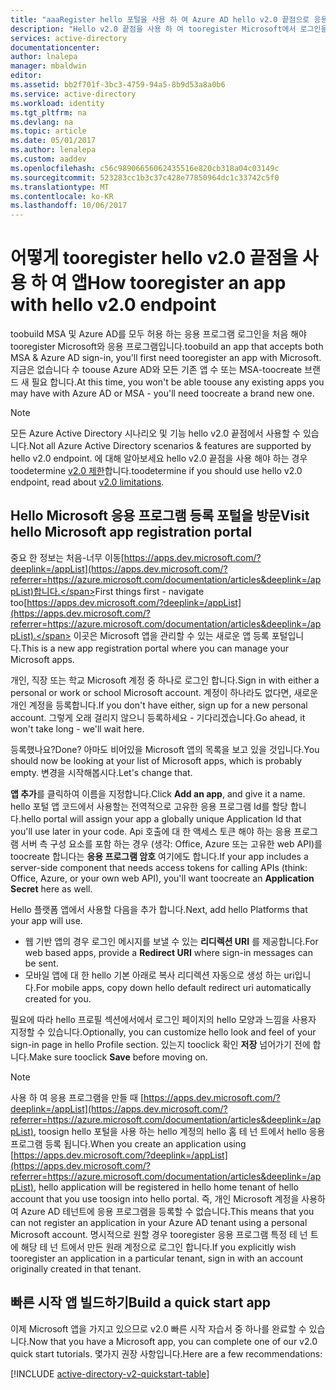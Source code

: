 ```yaml
---
title: "aaaRegister hello 포털을 사용 하 여 Azure AD hello v2.0 끝점으로 응용 프로그램 | Microsoft Docs"
description: "Hello v2.0 끝점을 사용 하 여 tooregister Microsoft에서 로그인을 사용 하도록 설정 하 고 Microsoft에 액세스를 사용 하 여 앱을 서비스 하는 방법"
services: active-directory
documentationcenter: 
author: lnalepa
manager: mbaldwin
editor: 
ms.assetid: bb2f701f-3bc3-4759-94a5-8b9d53a8a0b6
ms.service: active-directory
ms.workload: identity
ms.tgt_pltfrm: na
ms.devlang: na
ms.topic: article
ms.date: 05/01/2017
ms.author: lenalepa
ms.custom: aaddev
ms.openlocfilehash: c56c98906656062435516e820cb318a04c03149c
ms.sourcegitcommit: 523283cc1b3c37c428e77850964dc1c33742c5f0
ms.translationtype: MT
ms.contentlocale: ko-KR
ms.lasthandoff: 10/06/2017
---
```

# <a name="how-tooregister-an-app-with-hello-v20-endpoint"></a><span data-ttu-id="58937-103">어떻게 tooregister hello v2.0 끝점을 사용 하 여 앱</span><span class="sxs-lookup"><span data-stu-id="58937-103">How tooregister an app with hello v2.0 endpoint</span></span>
<span data-ttu-id="58937-104">toobuild MSA 및 Azure AD를 모두 허용 하는 응용 프로그램 로그인을 처음 해야 tooregister Microsoft와 응용 프로그램입니다.</span><span class="sxs-lookup"><span data-stu-id="58937-104">toobuild an app that accepts both MSA & Azure AD sign-in, you'll first need tooregister an app with Microsoft.</span></span>  <span data-ttu-id="58937-105">지금은 없습니다 수 toouse Azure AD와 모든 기존 앱 수 또는 MSA-toocreate 브랜드 새 필요 합니다.</span><span class="sxs-lookup"><span data-stu-id="58937-105">At this time, you won't be able toouse any existing apps you may have with Azure AD or MSA - you'll need toocreate a brand new one.</span></span>

> [!NOTE]
> <span data-ttu-id="58937-106">모든 Azure Active Directory 시나리오 및 기능 hello v2.0 끝점에서 사용할 수 있습니다.</span><span class="sxs-lookup"><span data-stu-id="58937-106">Not all Azure Active Directory scenarios & features are supported by hello v2.0 endpoint.</span></span>  <span data-ttu-id="58937-107">에 대해 알아보세요 hello v2.0 끝점을 사용 해야 하는 경우 toodetermine [v2.0 제한](active-directory-v2-limitations.md)합니다.</span><span class="sxs-lookup"><span data-stu-id="58937-107">toodetermine if you should use hello v2.0 endpoint, read about [v2.0 limitations](active-directory-v2-limitations.md).</span></span>
> 
> 

## <a name="visit-hello-microsoft-app-registration-portal"></a><span data-ttu-id="58937-108">Hello Microsoft 응용 프로그램 등록 포털을 방문</span><span class="sxs-lookup"><span data-stu-id="58937-108">Visit hello Microsoft app registration portal</span></span>
<span data-ttu-id="58937-109">중요 한 정보는 처음-너무 이동[https://apps.dev.microsoft.com/?deeplink=/appList](https://apps.dev.microsoft.com/?referrer=https://azure.microsoft.com/documentation/articles&deeplink=/appList)합니다.</span><span class="sxs-lookup"><span data-stu-id="58937-109">First things first - navigate too[https://apps.dev.microsoft.com/?deeplink=/appList](https://apps.dev.microsoft.com/?referrer=https://azure.microsoft.com/documentation/articles&deeplink=/appList).</span></span>  <span data-ttu-id="58937-110">이곳은 Microsoft 앱을 관리할 수 있는 새로운 앱 등록 포털입니다.</span><span class="sxs-lookup"><span data-stu-id="58937-110">This is a new app registration portal where you can manage your Microsoft apps.</span></span>

<span data-ttu-id="58937-111">개인, 직장 또는 학교 Microsoft 계정 중 하나로 로그인 합니다.</span><span class="sxs-lookup"><span data-stu-id="58937-111">Sign in with either a personal or work or school Microsoft account.</span></span>  <span data-ttu-id="58937-112">계정이 하나라도 없다면, 새로운 개인 계정을 등록합니다.</span><span class="sxs-lookup"><span data-stu-id="58937-112">If you don't have either, sign up for a new personal account.</span></span> <span data-ttu-id="58937-113">그렇게 오래 걸리지 않으니 등록하세요 - 기다리겠습니다.</span><span class="sxs-lookup"><span data-stu-id="58937-113">Go ahead, it won't take long - we'll wait here.</span></span>

<span data-ttu-id="58937-114">등록했나요?</span><span class="sxs-lookup"><span data-stu-id="58937-114">Done?</span></span> <span data-ttu-id="58937-115">아마도 비어있을 Microsoft 앱의 목록을 보고 있을 것입니다.</span><span class="sxs-lookup"><span data-stu-id="58937-115">You should now be looking at your list of Microsoft apps, which is probably empty.</span></span>  <span data-ttu-id="58937-116">변경을 시작해봅시다.</span><span class="sxs-lookup"><span data-stu-id="58937-116">Let's change that.</span></span>

<span data-ttu-id="58937-117">**앱 추가**를 클릭하여 이름을 지정합니다.</span><span class="sxs-lookup"><span data-stu-id="58937-117">Click **Add an app**, and give it a name.</span></span>  <span data-ttu-id="58937-118">hello 포털 앱 코드에서 사용할는 전역적으로 고유한 응용 프로그램 Id를 할당 합니다.</span><span class="sxs-lookup"><span data-stu-id="58937-118">hello portal will assign your app a globally unique  Application Id that you'll use later in your code.</span></span>  <span data-ttu-id="58937-119">Api 호출에 대 한 액세스 토큰 해야 하는 응용 프로그램 서버 측 구성 요소를 포함 하는 경우 (생각: Office, Azure 또는 고유한 web API)를 toocreate 합니다는 **응용 프로그램 암호** 여기에도 합니다.</span><span class="sxs-lookup"><span data-stu-id="58937-119">If your app includes a server-side component that needs access tokens for calling APIs (think: Office, Azure, or your own web API), you'll want toocreate an **Application Secret** here as well.</span></span>

<span data-ttu-id="58937-120">Hello 플랫폼 앱에서 사용할 다음을 추가 합니다.</span><span class="sxs-lookup"><span data-stu-id="58937-120">Next, add hello Platforms that your app will use.</span></span>

* <span data-ttu-id="58937-121">웹 기반 앱의 경우 로그인 메시지를 보낼 수 있는 **리디렉션 URI** 를 제공합니다.</span><span class="sxs-lookup"><span data-stu-id="58937-121">For web based apps, provide a **Redirect URI** where sign-in messages can be sent.</span></span>
* <span data-ttu-id="58937-122">모바일 앱에 대 한 hello 기본 아래로 복사 리디렉션 자동으로 생성 하는 uri입니다.</span><span class="sxs-lookup"><span data-stu-id="58937-122">For mobile apps, copy down hello default redirect uri automatically created for you.</span></span>

<span data-ttu-id="58937-123">필요에 따라 hello 프로필 섹션에서에서 로그인 페이지의 hello 모양과 느낌을 사용자 지정할 수 있습니다.</span><span class="sxs-lookup"><span data-stu-id="58937-123">Optionally, you can customize hello look and feel of your sign-in page in hello Profile section.</span></span>  <span data-ttu-id="58937-124">있는지 tooclick 확인 **저장** 넘어가기 전에 합니다.</span><span class="sxs-lookup"><span data-stu-id="58937-124">Make sure tooclick **Save** before moving on.</span></span>

> [!NOTE]
> <span data-ttu-id="58937-125">사용 하 여 응용 프로그램을 만들 때 [https://apps.dev.microsoft.com/?deeplink=/appList](https://apps.dev.microsoft.com/?referrer=https://azure.microsoft.com/documentation/articles&deeplink=/appList), toosign hello 포털을 사용 하는 hello 계정의 hello 홈 테 넌 트에서 hello 응용 프로그램 등록 됩니다.</span><span class="sxs-lookup"><span data-stu-id="58937-125">When you create an application using [https://apps.dev.microsoft.com/?deeplink=/appList](https://apps.dev.microsoft.com/?referrer=https://azure.microsoft.com/documentation/articles&deeplink=/appList), hello application will be registered in hello home tenant of hello account that you use toosign into hello portal.</span></span>  <span data-ttu-id="58937-126">즉, 개인 Microsoft 계정을 사용하여 Azure AD 테넌트에 응용 프로그램을 등록할 수 없습니다.</span><span class="sxs-lookup"><span data-stu-id="58937-126">This means that you can not register an application in your Azure AD tenant using a personal Microsoft account.</span></span>  <span data-ttu-id="58937-127">명시적으로 원할 경우 tooregister 응용 프로그램 특정 테 넌 트에 해당 테 넌 트에서 만든 원래 계정으로 로그인 합니다.</span><span class="sxs-lookup"><span data-stu-id="58937-127">If you explicitly wish tooregister an application in a particular tenant, sign in with an account originally created in that tenant.</span></span>
> 
> 

## <a name="build-a-quick-start-app"></a><span data-ttu-id="58937-128">빠른 시작 앱 빌드하기</span><span class="sxs-lookup"><span data-stu-id="58937-128">Build a quick start app</span></span>
<span data-ttu-id="58937-129">이제 Microsoft 앱을 가지고 있으므로 v2.0 빠른 시작 자습서 중 하나를 완료할 수 있습니다.</span><span class="sxs-lookup"><span data-stu-id="58937-129">Now that you have a Microsoft app, you can complete one of our v2.0 quick start tutorials.</span></span>  <span data-ttu-id="58937-130">몇가지 권장 사항입니다.</span><span class="sxs-lookup"><span data-stu-id="58937-130">Here are a few recommendations:</span></span>

[!INCLUDE [active-directory-v2-quickstart-table](../../../includes/active-directory-v2-quickstart-table.md)]

